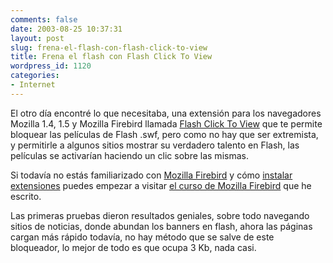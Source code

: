 ```yaml
---
comments: false
date: 2003-08-25 10:37:31
layout: post
slug: frena-el-flash-con-flash-click-to-view
title: Frena el flash con Flash Click To View
wordpress_id: 1120
categories:
- Internet
---
```


El otro día encontré lo que necesitaba, una extensión para los navegadores Mozilla 1.4, 1.5 y Mozilla Firebird llamada [Flash Click To View](http://extensionroom.mozdev.org/more-info.php/flashclick) que te permite bloquear las películas de Flash .swf, pero como no hay que ser extremista, y permitirle a algunos sitios mostrar su verdadero talento en Flash, las películas se activarían haciendo un clic sobre las mismas.





Si todavía no estás familiarizado con [Mozilla Firebird](/utilidades/firebird/) y cómo [instalar extensiones](/utilidades/firebird/faqs/#3) puedes empezar a visitar [el curso de Mozilla Firebird](/utilidades/firebird/configuracion/) que he escrito.





Las primeras pruebas dieron resultados geniales, sobre todo navegando sitios de noticias, donde abundan los banners en flash, ahora las páginas cargan más rápido todavía, no hay método que se salve de este bloqueador, lo mejor de todo es que ocupa 3 Kb, nada casi.




 
